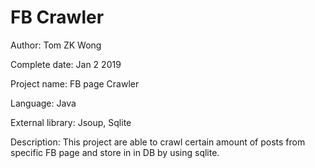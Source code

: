 # FB Crawler



Author: Tom ZK Wong

Complete date: Jan 2 2019

Project name: FB page Crawler

Language: Java

External library: Jsoup, Sqlite




Description:
This project are able to crawl certain amount of posts from specific FB page and store in in DB by using sqlite.